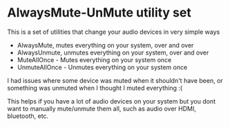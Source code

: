 # AlwaysMute-UnMute utility set

This is a set of utilities that change your audio devices in very simple ways

- AlwaysMute, mutes everything on your system, over and over
- AlwaysUnmute, unmutes everything on your system, over and over
- MuteAllOnce - Mutes everything on your system once
- UnmuteAllOnce - Unmutes everything on your system once

I had issues where some device was muted when it shouldn't have been, or something was unmuted when I thought I muted everything :(

This helps if you have a lot of audio devices on your system but you dont want to manually mute/unmute them all, such as audio over HDMI, bluetooth, etc.
